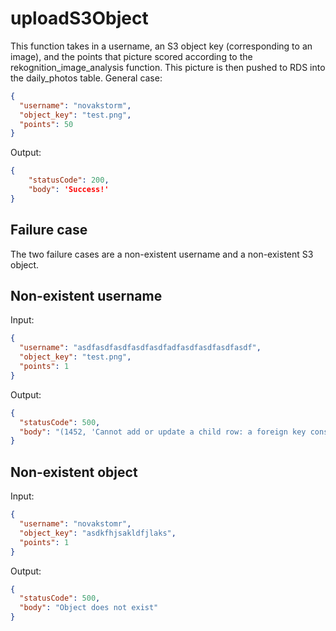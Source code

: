 # uploadS3Object
This function takes in a username, an S3 object key (corresponding to an image), and the points that picture scored according to the rekognition_image_analysis function. This picture is then pushed to RDS into the daily_photos table.
General case:
```json
{
  "username": "novakstorm",
  "object_key": "test.png",
  "points": 50
}
```
Output:
```json
{
    "statusCode": 200,
    "body": 'Success!'
}
```

## Failure case
The two failure cases are a non-existent username and a non-existent S3 object.
## Non-existent username
Input:
```json
{
  "username": "asdfasdfasdfasdfasdfadfasdfasdfasdfasdf",
  "object_key": "test.png",
  "points": 1
}
```

Output:
```json
{
  "statusCode": 500,
  "body": "(1452, 'Cannot add or update a child row: a foreign key constraint fails (`photofinish`.`daily_photos`, CONSTRAINT `link_usernames` FOREIGN KEY (`username`) REFERENCES `user_accounts` (`username`))')"
}
```

## Non-existent object
Input:
```json
{
  "username": "novakstomr",
  "object_key": "asdkfhjsakldfjlaks",
  "points": 1
}
```

Output:
```json
{
  "statusCode": 500,
  "body": "Object does not exist"
}
```